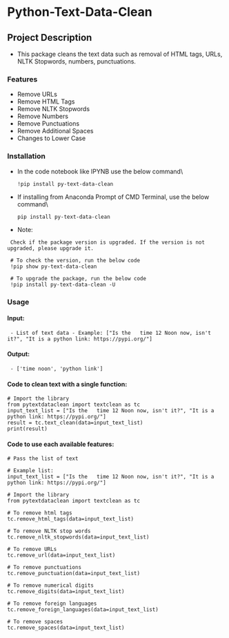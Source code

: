 # Python-Text-Data-Clean

## Project Description

 - This package cleans the text data such as removal of HTML tags, URLs, NLTK Stopwords, numbers, punctuations.
 
### Features
 - Remove URLs
 - Remove HTML Tags
 - Remove NLTK Stopwords
 - Remove Numbers
 - Remove Punctuations
 - Remove Additional Spaces
 - Changes to Lower Case
 
### Installation
 - In the code notebook like IPYNB use the below command\
   ```
   !pip install py-text-data-clean
   ```
 
 
 - If installing from Anaconda Prompt of CMD Terminal, use the below command\
   ```
   pip install py-text-data-clean
   ```
   
 - Note:
  ```
   Check if the package version is upgraded. If the version is not upgraded, please upgrade it.

   # To check the version, run the below code
   !pip show py-text-data-clean

   # To upgrade the package, run the below code
   !pip install py-text-data-clean -U
   ```

### Usage

#### Input:
```
 - List of text data - Example: ["Is the   time 12 Noon now, isn't it?", "It is a python link: https://pypi.org/"]
 ```
 
#### Output:
```
 - ['time noon', 'python link']
 ```
 
#### Code to clean text with a single function:
 ```
 # Import the library
 from pytextdataclean import textclean as tc
 input_text_list = ["Is the   time 12 Noon now, isn't it?", "It is a python link: https://pypi.org/"]
 result = tc.text_clean(data=input_text_list)
 print(result)
 ```

 #### Code to use each available features:

 ```
 # Pass the list of text

 # Example list:
 input_text_list = ["Is the   time 12 Noon now, isn't it?", "It is a python link: https://pypi.org/"]

 # Import the library
 from pytextdataclean import textclean as tc

 # To remove html tags
 tc.remove_html_tags(data=input_text_list)

 # To remove NLTK stop words
 tc.remove_nltk_stopwords(data=input_text_list)

 # To remove URLs
 tc.remove_url(data=input_text_list)

 # To remove punctuations
 tc.remove_punctuation(data=input_text_list)

 # To remove numerical digits
 tc.remove_digits(data=input_text_list)

 # To remove foreign languages
 tc.remove_foreign_languages(data=input_text_list)

 # To remove spaces
 tc.remove_spaces(data=input_text_list)
 ```

